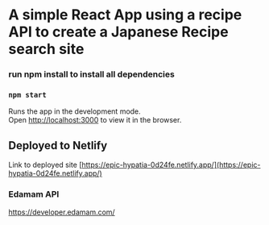 # A simple React App using a recipe API to create a Japanese Recipe search site


### run npm install to install all dependencies

### `npm start`

Runs the app in the development mode.\
Open [http://localhost:3000](http://localhost:3000) to view it in the browser.

## Deployed to Netlify

Link to deployed site [https://epic-hypatia-0d24fe.netlify.app/](https://epic-hypatia-0d24fe.netlify.app/)

### Edamam API

https://developer.edamam.com/
